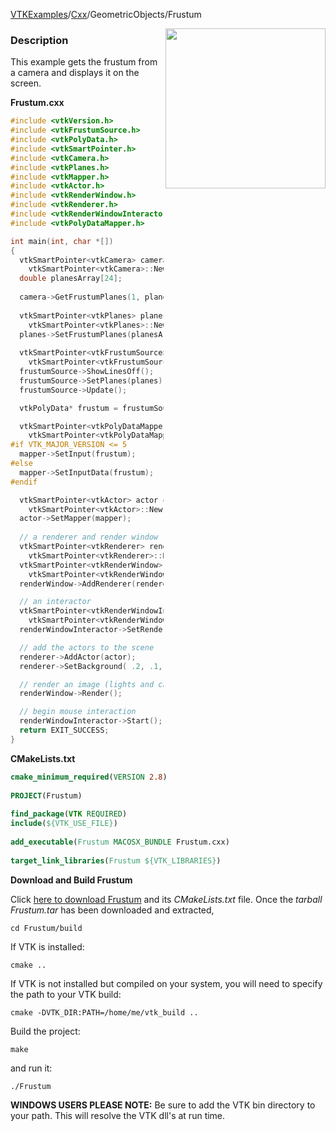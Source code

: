 [VTKExamples](/home/)/[Cxx](/Cxx)/GeometricObjects/Frustum

<img align="right" src="https://github.com/lorensen/VTKExamples/blob/gh-pages/Testing/Baseline/GeometricObjects/TestFrustum.png?raw=true" width="256" />

### Description
This example gets the frustum from a camera and displays it on the screen.

**Frustum.cxx**
```c++
#include <vtkVersion.h>
#include <vtkFrustumSource.h>
#include <vtkPolyData.h>
#include <vtkSmartPointer.h>
#include <vtkCamera.h>
#include <vtkPlanes.h>
#include <vtkMapper.h>
#include <vtkActor.h>
#include <vtkRenderWindow.h>
#include <vtkRenderer.h>
#include <vtkRenderWindowInteractor.h>
#include <vtkPolyDataMapper.h>

int main(int, char *[])
{
  vtkSmartPointer<vtkCamera> camera =
    vtkSmartPointer<vtkCamera>::New();
  double planesArray[24];
  
  camera->GetFrustumPlanes(1, planesArray);
  
  vtkSmartPointer<vtkPlanes> planes =
    vtkSmartPointer<vtkPlanes>::New();
  planes->SetFrustumPlanes(planesArray);
  
  vtkSmartPointer<vtkFrustumSource> frustumSource =
    vtkSmartPointer<vtkFrustumSource>::New();
  frustumSource->ShowLinesOff();
  frustumSource->SetPlanes(planes);
  frustumSource->Update();

  vtkPolyData* frustum = frustumSource->GetOutput();

  vtkSmartPointer<vtkPolyDataMapper> mapper =
    vtkSmartPointer<vtkPolyDataMapper>::New();
#if VTK_MAJOR_VERSION <= 5
  mapper->SetInput(frustum);
#else
  mapper->SetInputData(frustum);
#endif

  vtkSmartPointer<vtkActor> actor =
    vtkSmartPointer<vtkActor>::New();
  actor->SetMapper(mapper);
  
  // a renderer and render window
  vtkSmartPointer<vtkRenderer> renderer =
    vtkSmartPointer<vtkRenderer>::New();
  vtkSmartPointer<vtkRenderWindow> renderWindow =
    vtkSmartPointer<vtkRenderWindow>::New();
  renderWindow->AddRenderer(renderer);

  // an interactor
  vtkSmartPointer<vtkRenderWindowInteractor> renderWindowInteractor =
    vtkSmartPointer<vtkRenderWindowInteractor>::New();
  renderWindowInteractor->SetRenderWindow(renderWindow);

  // add the actors to the scene
  renderer->AddActor(actor);
  renderer->SetBackground( .2, .1, .3); // Background color dark purple

  // render an image (lights and cameras are created automatically)
  renderWindow->Render();

  // begin mouse interaction
  renderWindowInteractor->Start();
  return EXIT_SUCCESS;
}
```
**CMakeLists.txt**
```cmake
cmake_minimum_required(VERSION 2.8)
 
PROJECT(Frustum)
 
find_package(VTK REQUIRED)
include(${VTK_USE_FILE})
 
add_executable(Frustum MACOSX_BUNDLE Frustum.cxx)
 
target_link_libraries(Frustum ${VTK_LIBRARIES})
```

**Download and Build Frustum**

Click [here to download Frustum](https://github.com/lorensen/VTKWikiExamplesTarballs/raw/master/Frustum.tar) and its *CMakeLists.txt* file.
Once the *tarball Frustum.tar* has been downloaded and extracted,
```
cd Frustum/build 
```
If VTK is installed:
```
cmake ..
```
If VTK is not installed but compiled on your system, you will need to specify the path to your VTK build:
```
cmake -DVTK_DIR:PATH=/home/me/vtk_build ..
```
Build the project:
```
make
```
and run it:
```
./Frustum
```
**WINDOWS USERS PLEASE NOTE:** Be sure to add the VTK bin directory to your path. This will resolve the VTK dll's at run time.

